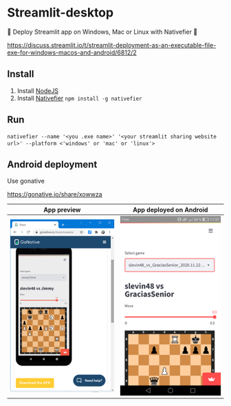 # Streamlit-desktop
🚀 Deploy Streamlit app on Windows, Mac or Linux with Nativefier 💾

https://discuss.streamlit.io/t/streamlit-deployment-as-an-executable-file-exe-for-windows-macos-and-android/6812/2

## Install

1. Install [NodeJS](https://nodejs.org/en/)
2. Install [Nativefier](https://github.com/nativefier/nativefier) `npm install -g nativefier`

## Run 
```
nativefier --name '<you .exe name>' '<your streamlit sharing website url>' --platform <'windows' or 'mac' or 'linux'>
```

## Android deployment

Use gonative 

https://gonative.io/share/xowwza

| App preview | App deployed on Android |
|-------------|-------------------------|
|![](img\gonative2.png)|![](img\chess-app-android.png)|